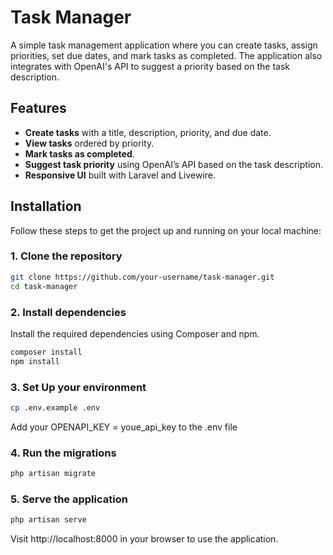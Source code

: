 # Task Manager

A simple task management application where you can create tasks, assign priorities, set due dates, and mark tasks as completed. The application also integrates with OpenAI's API to suggest a priority based on the task description.

## Features

- **Create tasks** with a title, description, priority, and due date.
- **View tasks** ordered by priority.
- **Mark tasks as completed**.
- **Suggest task priority** using OpenAI’s API based on the task description.
- **Responsive UI** built with Laravel and Livewire.

## Installation

Follow these steps to get the project up and running on your local machine:

### 1. Clone the repository

```bash
git clone https://github.com/your-username/task-manager.git
cd task-manager
```

### 2. Install dependencies

Install the required dependencies using Composer and npm.

```bash
composer install
npm install
```

### 3. Set Up your environment
```bash
cp .env.example .env
```
Add your OPENAPI_KEY = youe_api_key to the .env file

### 4. Run the migrations
```bash
php artisan migrate
```

### 5. Serve the application
```bash
php artisan serve
```
Visit http://localhost:8000 in your browser to use the application.



